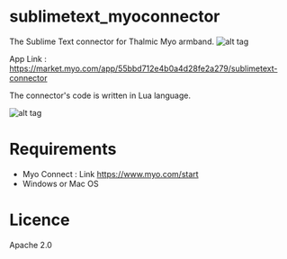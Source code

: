 # sublimetext_myoconnector
The Sublime Text connector for Thalmic Myo armband.     ![alt tag](https://www.google.gr/url?sa=i&rct=j&q=&esrc=s&source=images&cd=&cad=rja&uact=8&ved=0ahUKEwjfho3Mqs7PAhVDVRoKHRPWDE4QjRwIBw&url=https%3A%2F%2Fuwaterloo.ca%2Fmechanical-mechatronics-engineering%2F&psig=AFQjCNHxO6DXHKr0nE0qoQTnvYP0xsBKOQ&ust=1476123468820540)

App Link : https://market.myo.com/app/55bbd712e4b0a4d28fe2a279/sublimetext-connector

The connector's code is written in Lua language.

![alt tag](https://packagecontrol.io/readmes/img/b6da1854601a9ad66077bf93565562719ee30ce9.gif)

# Requirements
* Myo Connect : Link https://www.myo.com/start
* Windows or Mac OS

# Licence
 Apache 2.0
